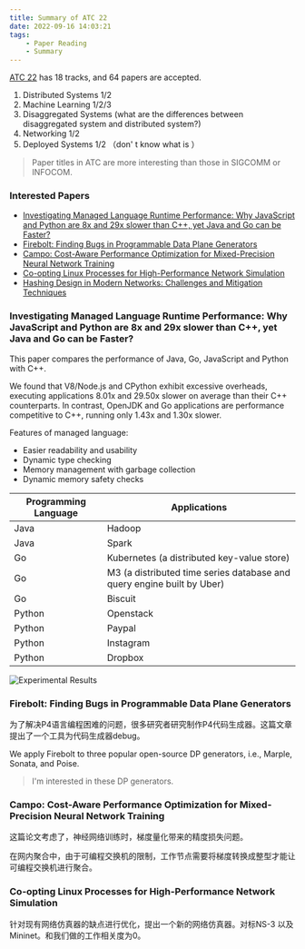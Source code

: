 ```yaml
---
title: Summary of ATC 22
date: 2022-09-16 14:03:21
tags:
    - Paper Reading
    - Summary
---
```


[ATC 22](https://www.usenix.org/conference/atc22/technical-sessions) has 18 tracks, and 64 papers are accepted.

1. Distributed Systems 1/2
2. Machine Learning 1/2/3
3. Disaggregated Systems (what are the differences between disaggregated system and distributed system?)
4. Networking 1/2
5. Deployed Systems 1/2 （don' t know what is ）

> Paper titles in ATC are more interesting than those in SIGCOMM or INFOCOM.

### Interested Papers

* [Investigating Managed Language Runtime Performance: Why JavaScript and Python are 8x and 29x slower than C++, yet Java and Go can be Faster?](https://www.usenix.org/conference/atc22/presentation/lion)
* [Firebolt: Finding Bugs in Programmable Data Plane Generators](https://www.usenix.org/conference/atc22/presentation/cao)
* [Campo: Cost-Aware Performance Optimization for Mixed-Precision Neural Network Training](https://www.usenix.org/conference/atc22/presentation/he)
* [Co-opting Linux Processes for High-Performance Network Simulation](https://www.usenix.org/conference/atc22/presentation/jansen)
* [Hashing Design in Modern Networks: Challenges and Mitigation Techniques](https://www.usenix.org/conference/atc22/presentation/xu)

### Investigating Managed Language Runtime Performance: Why JavaScript and Python are 8x and 29x slower than C++, yet Java and Go can be Faster?

This paper compares the performance of Java, Go, JavaScript and Python with C++. 

We found that V8/Node.js and CPython exhibit excessive overheads, executing applications 8.01x and 29.50x slower on average than their C++ counterparts. 
In contrast, OpenJDK and Go applications are performance competitive to C++, running only 1.43x and 1.30x slower.

Features of managed language:

- Easier readability and usability
- Dynamic type checking
- Memory management with garbage collection
- Dynamic memory safety checks

| Programming Language | Applications|
| --- | --- |
| Java | Hadoop |
| Java | Spark |
| Go | Kubernetes (a distributed key-value store) |
| Go | M3 (a distributed time series database and query engine built by Uber) |
| Go | Biscuit |
| Python | Openstack |
| Python | Paypal |
| Python | Instagram |
| Python | Dropbox |

![Experimental Results](1.png)

### Firebolt: Finding Bugs in Programmable Data Plane Generators

为了解决P4语言编程困难的问题，很多研究者研究制作P4代码生成器。这篇文章提出了一个工具为代码生成器debug。

We apply Firebolt to three popular open-source DP generators, i.e., Marple, Sonata, and Poise.

> I'm interested in these DP generators.

### Campo: Cost-Aware Performance Optimization for Mixed-Precision Neural Network Training

这篇论文考虑了，神经网络训练时，梯度量化带来的精度损失问题。

在网内聚合中，由于可编程交换机的限制，工作节点需要将梯度转换成整型才能让可编程交换机进行聚合。

### Co-opting Linux Processes for High-Performance Network Simulation

针对现有网络仿真器的缺点进行优化，提出一个新的网络仿真器。对标NS-3 以及 Mininet。和我们做的工作相关度为0。